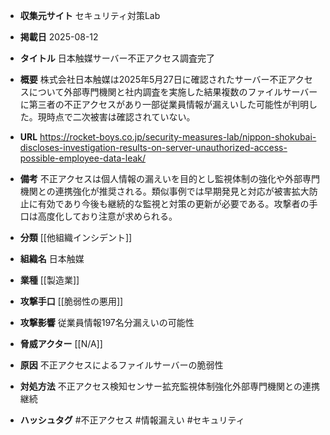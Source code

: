 - **収集元サイト**
セキュリティ対策Lab

- **掲載日**
2025-08-12

- **タイトル**
日本触媒サーバー不正アクセス調査完了

- **概要**
株式会社日本触媒は2025年5月27日に確認されたサーバー不正アクセスについて外部専門機関と社内調査を実施した結果複数のファイルサーバーに第三者の不正アクセスがあり一部従業員情報が漏えいした可能性が判明した。現時点で二次被害は確認されていない。

- **URL**
https://rocket-boys.co.jp/security-measures-lab/nippon-shokubai-discloses-investigation-results-on-server-unauthorized-access-possible-employee-data-leak/

- **備考**
不正アクセスは個人情報の漏えいを目的とし監視体制の強化や外部専門機関との連携強化が推奨される。類似事例では早期発見と対応が被害拡大防止に有効であり今後も継続的な監視と対策の更新が必要である。攻撃者の手口は高度化しており注意が求められる。

- **分類**
[[他組織インシデント]]

- **組織名**
日本触媒

- **業種**
[[製造業]]

- **攻撃手口**
[[脆弱性の悪用]]

- **攻撃影響**
従業員情報197名分漏えいの可能性

- **脅威アクター**
[[N/A]]

- **原因**
不正アクセスによるファイルサーバーの脆弱性

- **対処方法**
不正アクセス検知センサー拡充監視体制強化外部専門機関との連携継続

- **ハッシュタグ**
#不正アクセス #情報漏えい #セキュリティ
